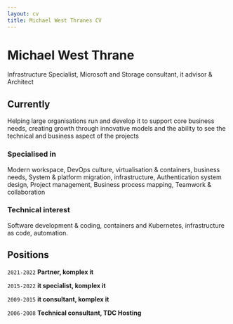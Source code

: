```yaml
---
layout: cv
title: Michael West Thranes CV
---
```


# Michael West Thrane
Infrastructure Specialist, Microsoft and Storage consultant, it advisor & Architect

## Currently
Helping large organisations run and develop it to support core business needs, creating growth through innovative models and the ability to see the technical and business aspect of the projects

### Specialised in
Modern workspace, DevOps culture, virtualisation & containers, business needs, System & platform migration, infrastructure, Authentication system design, Project management, Business process mapping, Teamwork & collaboration

### Technical interest
Software development & coding, containers and Kubernetes, infrastructure as code, automation.

## Positions
`2021-2022`
__Partner, komplex it__

`2015-2022`
__it specialist, komplex it__

`2009-2015`
__it consultant, komplex it__

`2006-2008`
__Technical consultant, TDC Hosting__